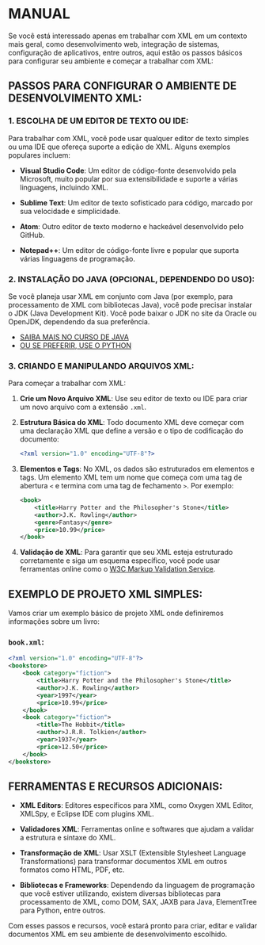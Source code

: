 # MANUAL
Se você está interessado apenas em trabalhar com XML em um contexto mais geral, como desenvolvimento web, integração de sistemas, configuração de aplicativos, entre outros, aqui estão os passos básicos para configurar seu ambiente e começar a trabalhar com XML:

## PASSOS PARA CONFIGURAR O AMBIENTE DE DESENVOLVIMENTO XML:
### 1. ESCOLHA DE UM EDITOR DE TEXTO OU IDE:
Para trabalhar com XML, você pode usar qualquer editor de texto simples ou uma IDE que ofereça suporte a edição de XML. Alguns exemplos populares incluem:

- **Visual Studio Code**: Um editor de código-fonte desenvolvido pela Microsoft, muito popular por sua extensibilidade e suporte a várias linguagens, incluindo XML.
  
- **Sublime Text**: Um editor de texto sofisticado para código, marcado por sua velocidade e simplicidade.
  
- **Atom**: Outro editor de texto moderno e hackeável desenvolvido pelo GitHub.
  
- **Notepad++**: Um editor de código-fonte livre e popular que suporta várias linguagens de programação.

### 2. INSTALAÇÃO DO JAVA (OPCIONAL, DEPENDENDO DO USO):
Se você planeja usar XML em conjunto com Java (por exemplo, para processamento de XML com bibliotecas Java), você pode precisar instalar o JDK (Java Development Kit). Você pode baixar o JDK no site da Oracle ou OpenJDK, dependendo da sua preferência.

- [SAIBA MAIS NO CURSO DE JAVA](https://github.com/VILHALVA/CURSO-DE-JAVA)
- [OU SE PREFERIR, USE O PYTHON](https://github.com/VILHALVA/CURSO-DE-PYTHON)

### 3. CRIANDO E MANIPULANDO ARQUIVOS XML:
Para começar a trabalhar com XML:

1. **Crie um Novo Arquivo XML**: Use seu editor de texto ou IDE para criar um novo arquivo com a extensão `.xml`.

2. **Estrutura Básica do XML**: Todo documento XML deve começar com uma declaração XML que define a versão e o tipo de codificação do documento:

   ```xml
   <?xml version="1.0" encoding="UTF-8"?>
   ```

3. **Elementos e Tags**: No XML, os dados são estruturados em elementos e tags. Um elemento XML tem um nome que começa com uma tag de abertura `<` e termina com uma tag de fechamento `>`. Por exemplo:

   ```xml
   <book>
       <title>Harry Potter and the Philosopher's Stone</title>
       <author>J.K. Rowling</author>
       <genre>Fantasy</genre>
       <price>10.99</price>
   </book>
   ```

4. **Validação de XML**: Para garantir que seu XML esteja estruturado corretamente e siga um esquema específico, você pode usar ferramentas online como o [W3C Markup Validation Service](https://validator.w3.org/).

## EXEMPLO DE PROJETO XML SIMPLES:
Vamos criar um exemplo básico de projeto XML onde definiremos informações sobre um livro:

### `book.xml`:
```xml
<?xml version="1.0" encoding="UTF-8"?>
<bookstore>
    <book category="fiction">
        <title>Harry Potter and the Philosopher's Stone</title>
        <author>J.K. Rowling</author>
        <year>1997</year>
        <price>10.99</price>
    </book>
    <book category="fiction">
        <title>The Hobbit</title>
        <author>J.R.R. Tolkien</author>
        <year>1937</year>
        <price>12.50</price>
    </book>
</bookstore>
```

## FERRAMENTAS E RECURSOS ADICIONAIS:
- **XML Editors**: Editores específicos para XML, como Oxygen XML Editor, XMLSpy, e Eclipse IDE com plugins XML.
  
- **Validadores XML**: Ferramentas online e softwares que ajudam a validar a estrutura e sintaxe do XML.
  
- **Transformação de XML**: Usar XSLT (Extensible Stylesheet Language Transformations) para transformar documentos XML em outros formatos como HTML, PDF, etc.
  
- **Bibliotecas e Frameworks**: Dependendo da linguagem de programação que você estiver utilizando, existem diversas bibliotecas para processamento de XML, como DOM, SAX, JAXB para Java, ElementTree para Python, entre outros.

Com esses passos e recursos, você estará pronto para criar, editar e validar documentos XML em seu ambiente de desenvolvimento escolhido.